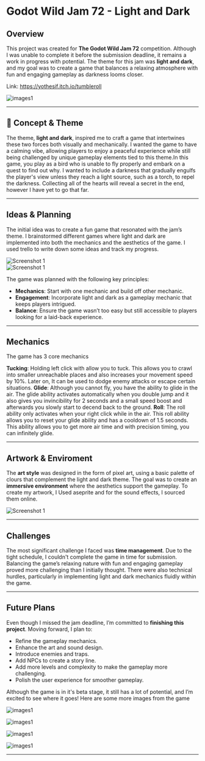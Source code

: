 # Godot Wild Jam 72 - Light and Dark

## Overview

This project was created for **The Godot Wild Jam 72** competition. Although I was unable to complete it before the submission deadline, it remains a work in progress with potential. The theme for this jam was **light and dark**, and my goal was to create a game that balances a relaxing atmosphere with fun and engaging gameplay as darkness looms closer.

Link: https://yothesif.itch.io/tumbleroll


![images1](Assets/Images/t1.png)


---

## 🎨 Concept & Theme

The theme, **light and dark**, inspired me to craft a game that intertwines these two forces both visually and mechanically. I wanted the game to have a calming vibe, allowing players to enjoy a peaceful experience while still being challenged by unique gameplay elements tied to this theme.In this game, you play as a bird who is unable to fly properly and embark on a quest to find out why. I wanted to include a darkness that gradually engulfs the player's view unless they reach a light source, such as a torch, to repel the darkness. Collecting all of the hearts will reveal a secret in the end, however I have yet to go that far.

---

## Ideas & Planning

The initial idea was to create a fun game that resonated with the jam’s theme. I brainstormed different games where light and dark are implemented into both the mechanics and the aesthetics of the game. I used trello to write down some ideas and track my progress.

![Screenshot 1](Assets/Images/planning.png)  
![Screenshot 1](Assets/Images/godot1.png)

The game was planned with the following key principles:

- **Mechanics**: Start with one mechanic and build off other mechanic.
- **Engagement**: Incorporate light and dark as a gameplay mechanic that keeps players intrigued.
- **Balance**: Ensure the game wasn’t too easy but still accessible to players looking for a laid-back experience.

---

## Mechanics

The game has 3 core mechanics

**Tucking**: Holding left click with allow you to tuck. This allows you to crawl into smaller unreachable places and also increases your movement speed by 10%. Later on, It can be used to dodge enemy attacks or escape certain situations.
**Glide**: Although you cannot fly, you have the ability to glide in the air. The glide ability activates automatically when you double jump and it also gives you invincibility for 2 seconds and a small speed boost and afterwards you slowly start to decend back to the ground.
**Roll**: The roll ability only activates when your right click while in the air. This roll ability allows you to reset your glide ability and has a cooldown of 1.5 seconds. This ability allows you to get more air time and with precision timing, you can infinitely glide.


---

## Artwork & Enviroment


The **art style** was designed in the form of pixel art, using a basic palette of clours that complement the light and dark theme. The goal was to create an **immersive environment** where the aesthetics support the gameplay. To create my artwork, I Used aseprite and for  the sound effects, I sourced them online.

![Screenshot 1](Assets/Images/artwork.png)

---

## Challenges

The most significant challenge I faced was **time management**. Due to the tight schedule, I couldn't complete the game in time for submission. Balancing the game’s relaxing nature with fun and engaging gameplay proved more challenging than I initially thought. There were also technical hurdles, particularly in implementing light and dark mechanics fluidly within the game.

---

## Future Plans

Even though I missed the jam deadline, I’m committed to **finishing this project**. Moving forward, I plan to:

- Refine the gameplay mechanics.
- Enhance the art and sound design.
- Introduce enemies and traps.
- Add NPCs to create a story line.
- Add more levels and complexity to make the gameplay more challenging.
- Polish the user experience for smoother gameplay.

Although the game is in it's beta stage, it still has a lot of potential, and I’m excited to see where it goes!
Here are some more images from the game

![images1](Assets/Images/t2.png)

![images1](Assets/Images/t3.png)

![images1](Assets/Images/t4.png)

![images1](Assets/Images/t5.png)

---
